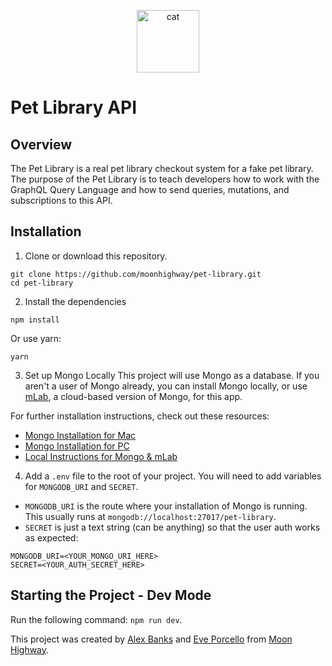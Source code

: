 <p align="center"><img src="https://i.imgur.com/RJzoZMg.png" width="100" alt="cat"/></p>

# Pet Library API

## Overview

The Pet Library is a real pet library checkout system for a fake pet library. The purpose of the Pet Library is to teach developers how to work with the GraphQL Query Language and how to send queries, mutations, and subscriptions to this API.

## Installation

1. Clone or download this repository.

```
git clone https://github.com/moonhighway/pet-library.git
cd pet-library
```

2. Install the dependencies

```
npm install
```

Or use yarn:

```
yarn
```

3. Set up Mongo Locally
   This project will use Mongo as a database. If you aren't a user of Mongo already, you can install Mongo locally, or use [mLab](https://mlab.com), a cloud-based version of Mongo, for this app.

For further installation instructions, check out these resources:

- [Mongo Installation for Mac](https://docs.mongodb.com/manual/tutorial/install-mongodb-on-os-x/)
- [Mongo Installation for PC](https://docs.mongodb.com/manual/tutorial/install-mongodb-on-windows/)
- [Local Instructions for Mongo & mLab](https://gist.github.com/eveporcello/e80a90f39de3b63a9c20136536f477df)

4. Add a `.env` file to the root of your project. You will need to add variables for `MONGODB_URI` and `SECRET`.

- `MONGODB_URI` is the route where your installation of Mongo is running. This usually runs at `mongodb://localhost:27017/pet-library`.
- `SECRET` is just a text string (can be anything) so that the user auth works as expected:

```
MONGODB_URI=<YOUR_MONGO_URI_HERE>
SECRET=<YOUR_AUTH_SECRET_HERE>
```

## Starting the Project - Dev Mode

Run the following command: `npm run dev`.

This project was created by [Alex Banks](http://twitter.com/moontahoe) and
[Eve Porcello](http://twitter.com/eveporcello) from
[Moon Highway](https://www.moonhighway.com).
